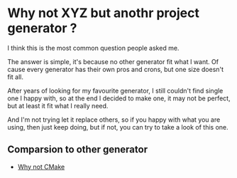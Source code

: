 # Why not XYZ but anothr project generator ?
I think this is the most common question people asked me.

The answer is simple, it's because no other generator fit what I want.
Of cause every generator has their own pros and crons, but one size doesn't fit all.

After years of looking for my favourite generator, I still couldn't find single one I happy with, so at the end I decided to make one, it may not be perfect, but at least it fit what I really need.

And I'm not trying let it replace others, so if you happy with what you are using, then just keep doing, but if not, you can try to take a look of this one.

## Comparsion to other generator
* [Why not CMake](Why_Not_CMake.md)